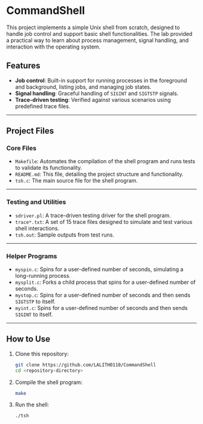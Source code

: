 # CommandShell

This project implements a simple Unix shell from scratch, designed to handle job control and support basic shell functionalities. The lab provided a practical way to learn about process management, signal handling, and interaction with the operating system.  

## Features

- **Job control**: Built-in support for running processes in the foreground and background, listing jobs, and managing job states.
- **Signal handling**: Graceful handling of `SIGINT` and `SIGTSTP` signals.
- **Trace-driven testing**: Verified against various scenarios using predefined trace files.

---

## Project Files

### Core Files

- `Makefile`: Automates the compilation of the shell program and runs tests to validate its functionality.  
- `README.md`: This file, detailing the project structure and functionality.  
- `tsh.c`: The main source file for the shell program.

---

### Testing and Utilities

- `sdriver.pl`: A trace-driven testing driver for the shell program.  
- `trace*.txt`: A set of 15 trace files designed to simulate and test various shell interactions.  
- `tsh.out`: Sample outputs from test runs.

---

### Helper Programs

- `myspin.c`: Spins for a user-defined number of seconds, simulating a long-running process.  
- `mysplit.c`: Forks a child process that spins for a user-defined number of seconds.  
- `mystop.c`: Spins for a user-defined number of seconds and then sends `SIGTSTP` to itself.  
- `myint.c`: Spins for a user-defined number of seconds and then sends `SIGINT` to itself.  

---

## How to Use

1. Clone this repository:
   ```bash
   git clone https://github.com/LALITH0110/CommandShell
   cd <repository-directory>
2. Compile the shell program:
   ```bash
   make
3. Run the shell:
   ```bash
   ./tsh
